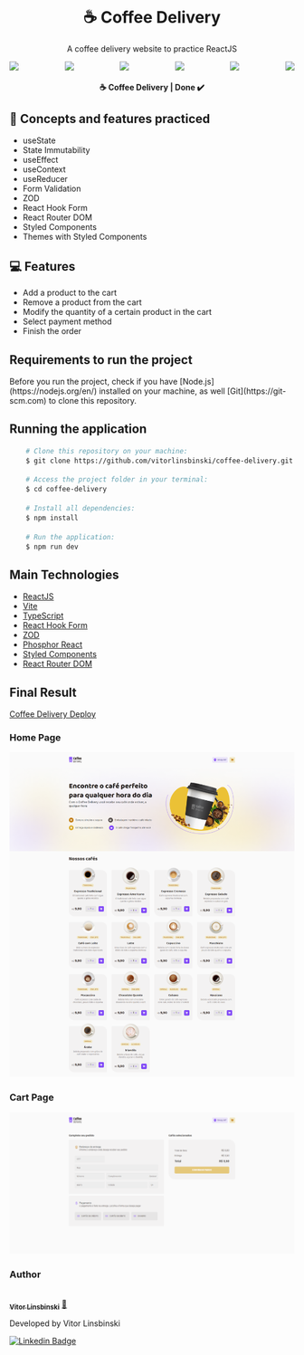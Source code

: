 <h1 align="center">☕ Coffee Delivery</h1>

<p align="center">A coffee delivery website to practice ReactJS</p>

<div align="center">
  <div style="display: flex; justify-content: space-between; align-items: center;">
	<img src = "https://img.shields.io/static/v1?label=node&message=v16.15.0&color=blue&style=plastic&logo="/>
	<img src = "https://img.shields.io/static/v1?label=npm&message=v8.5.5&color=blue&style=plastic&logo="/>
	<img src = "https://img.shields.io/static/v1?label=Vite&message=v4.4.5&color=blue&style=plastic&logo="/>
	<img src = "https://img.shields.io/static/v1?label=ReactJS&message=v18.2.0&color=blue&style=plastic&logo="/>
	<img src = "https://img.shields.io/static/v1?label=TypeScript&message=v5.0.2&color=blue&style=plastic&logo="/>
	<img src = "https://img.shields.io/static/v1?label=Styled Components&message=v6.0.7&color=blue&style=plastic&logo="/>
  </div>
</div>



<h4 align="center"> 
	☕ Coffee Delivery | Done ✔️
</h4>

## 🚀 Concepts and features practiced

- useState
- State Immutability
- useEffect
- useContext
- useReducer
- Form Validation
- ZOD
- React Hook Form
- React Router DOM
- Styled Components
- Themes with Styled Components
  
## 💻 Features

- Add a product to the cart
- Remove a product from the cart
- Modify the quantity of a certain product in the cart
- Select payment method
- Finish the order

## Requirements to run the project

<p>Before you run the project, check if you have [Node.js](https://nodejs.org/en/) installed on your machine, as well [Git](https://git-scm.com) to clone this repository.</p>

## Running the application

```bash
    # Clone this repository on your machine:
    $ git clone https://github.com/vitorlinsbinski/coffee-delivery.git

    # Access the project folder in your terminal:
    $ cd coffee-delivery

    # Install all dependencies:
    $ npm install

    # Run the application:
    $ npm run dev
```

## Main Technologies

- [ReactJS](https://react.dev/)
- [Vite](https://vitejs.dev/)
- [TypeScript](https://www.typescriptlang.org/)
- [React Hook Form](https://www.react-hook-form.com/)
- [ZOD](https://zod.dev/)
- [Phosphor React](https://github.com/phosphor-icons/react)
- [Styled Components](https://styled-components.com/)
- [React Router DOM](https://reactrouter.com/en/main)

## Final Result

[Coffee Delivery Deploy](https://vitorlinsbinski.github.io/coffee-delivery) 

<h3>Home Page</h3>
<img src = "./src/assets/screencapture-vitorlinsbinski-github-io-coffee-delivery-2023-08-14-11_26_53.png"></img>

<h3>Cart Page</h3>
<img src = "./src/assets/screencapture-vitorlinsbinski-github-io-coffee-delivery-cart-2023-08-14-11_28_56.png"></img>

### Author

<a href="https://github.com/vitorlinsbinski">
 <img style="border-radius: 50%;" src="https://avatars.githubusercontent.com/u/69444717?v=4" width="100px;" alt=""/>
 <br />
 <sub><b>Vitor Linsbinski</b></sub></a> <a href="https://github.com/vitorlinsbinski" title="">🚀</a>

Developed by Vitor Linsbinski

[![Linkedin Badge](https://img.shields.io/badge/-Vitor-blue?style=flat-square&logo=Linkedin&logoColor=white&link=https://www.linkedin.com/in/vitorlinsbinski/)](https://www.linkedin.com/in/vitorlinsbinski/)



